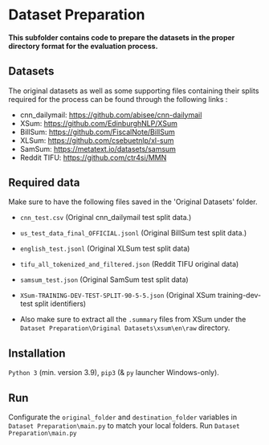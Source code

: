 # Dataset Preparation
#### This subfolder contains code to prepare the datasets in the proper directory format for the evaluation process. 

## Datasets 
The original datasets as well as some supporting files containing their splits required for the process can be found through the following links :

* cnn_dailymail: https://github.com/abisee/cnn-dailymail
* XSum: https://github.com/EdinburghNLP/XSum
* BillSum: https://github.com/FiscalNote/BillSum
* XLSum: https://github.com/csebuetnlp/xl-sum
* SamSum: https://metatext.io/datasets/samsum
* Reddit TIFU: https://github.com/ctr4si/MMN

## Required data
Make sure to have the following files saved in the 'Original Datasets' folder.

* `cnn_test.csv` (Original cnn_dailymail test split data.)
* `us_test_data_final_OFFICIAL.jsonl` (Original BillSum test split data.)
* `english_test.jsonl` (Original XLSum test split data)
* `tifu_all_tokenized_and_filtered.json` (Reddit TIFU original data)
* `samsum_test.json` (Original SamSum test split data)
* `XSum-TRAINING-DEV-TEST-SPLIT-90-5-5.json` (Original XSum training-dev-test split identifiers)

* Also make sure to extract all the  `.summary` files from XSum under the `Dataset Preparation\Original Datasets\xsum\en\raw` directory.

## Installation
`Python 3` (min. version 3.9), `pip3` (& `py` launcher Windows-only).

## Run
Configurate the `original_folder` and `destination_folder` variables in `Dataset Preparation\main.py` to match your local folders.
Run `Dataset Preparation\main.py`
